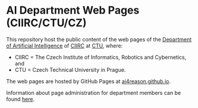 # AI Department Web Pages (CIIRC/CTU/CZ)

This repository host the public content of the web pages of the
[Department of Artificial Intelligence](https://www.ciirc.cvut.cz/teams-labs/ai/)
of
[CIIRC](https://www.ciirc.cvut.cz/)
at
[CTU](https://www.cvut.cz/), where:

+ CIIRC = The Czech Institute of Informatics, Robotics and Cybernetics, and 
+ CTU = Czech Technical University in Prague. 

The web pages are hosted by GitHub Pages at [ai4reason.github.io](https://ai4reason.github.io/).

Information about page administration for department members can be found
[here](https://ai4reason.github.io/internal/).
